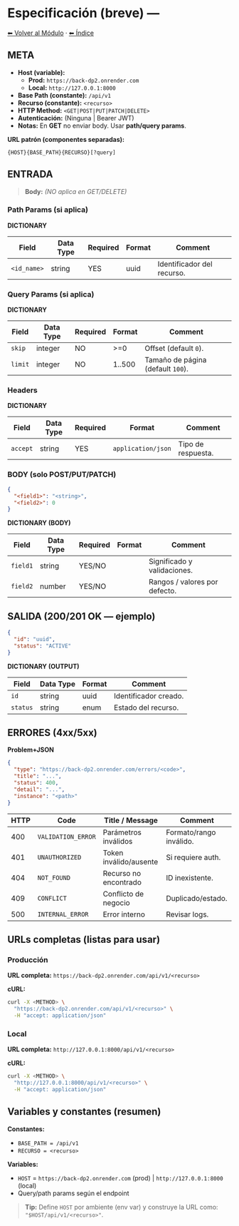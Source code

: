 # Especificación (breve) — <METHOD> <RECURSO>

[⬅ Volver al Módulo](../README.md) · [⬅ Índice](../../../README.md)

## META

- **Host (variable):**
  - **Prod:** `https://back-dp2.onrender.com`
  - **Local:** `http://127.0.0.1:8000`
- **Base Path (constante):** `/api/v1`
- **Recurso (constante):** `<recurso>`
- **HTTP Method:** `<GET|POST|PUT|PATCH|DELETE>`
- **Autenticación:** (Ninguna | Bearer JWT)
- **Notas:** En **GET** no enviar body. Usar **path/query params**.

**URL patrón (componentes separadas):**

```
{HOST}{BASE_PATH}{RECURSO}[?query]
```

## ENTRADA

> **Body:** *(NO aplica en GET/DELETE)*

### Path Params (si aplica)

**DICTIONARY**

| Field | Data Type | Required | Format | Comment |
|-------|-----------|----------|--------|---------|
| `<id_name>` | string | YES | uuid | Identificador del recurso. |

### Query Params (si aplica)

**DICTIONARY**

| Field | Data Type | Required | Format | Comment |
|-------|-----------|----------|--------|---------|
| `skip` | integer | NO | >=0 | Offset (default `0`). |
| `limit` | integer | NO | 1..500 | Tamaño de página (default `100`). |

### Headers

**DICTIONARY**

| Field | Data Type | Required | Format | Comment |
|-------|-----------|----------|--------|---------|
| `accept` | string | YES | `application/json` | Tipo de respuesta. |

### BODY (solo POST/PUT/PATCH)

```json
{
  "<field1>": "<string>",
  "<field2>": 0
}
```

**DICTIONARY (BODY)**

| Field | Data Type | Required | Format | Comment |
|-------|-----------|----------|--------|---------|
| `field1` | string | YES/NO | | Significado y validaciones. |
| `field2` | number | YES/NO | | Rangos / valores por defecto. |

## SALIDA (200/201 OK — ejemplo)

```json
{
  "id": "uuid",
  "status": "ACTIVE"
}
```

**DICTIONARY (OUTPUT)**

| Field | Data Type | Format | Comment |
|-------|-----------|--------|---------|
| `id` | string | uuid | Identificador creado. |
| `status` | string | enum | Estado del recurso. |

## ERRORES (4xx/5xx)

**Problem+JSON**

```json
{
  "type": "https://back-dp2.onrender.com/errors/<code>",
  "title": "...",
  "status": 400,
  "detail": "...",
  "instance": "<path>"
}
```

| HTTP | Code | Title / Message | Comment |
|------|------|-----------------|---------|
| 400 | `VALIDATION_ERROR` | Parámetros inválidos | Formato/rango inválido. |
| 401 | `UNAUTHORIZED` | Token inválido/ausente | Si requiere auth. |
| 404 | `NOT_FOUND` | Recurso no encontrado | ID inexistente. |
| 409 | `CONFLICT` | Conflicto de negocio | Duplicado/estado. |
| 500 | `INTERNAL_ERROR` | Error interno | Revisar logs. |

## URLs completas (listas para usar)

### **Producción**

**URL completa:** `https://back-dp2.onrender.com/api/v1/<recurso>`

**cURL:**

```bash
curl -X <METHOD> \
  "https://back-dp2.onrender.com/api/v1/<recurso>" \
  -H "accept: application/json"
```

### **Local**

**URL completa:** `http://127.0.0.1:8000/api/v1/<recurso>`

**cURL:**

```bash
curl -X <METHOD> \
  "http://127.0.0.1:8000/api/v1/<recurso>" \
  -H "accept: application/json"
```

## Variables y constantes (resumen)

**Constantes:**
- `BASE_PATH = /api/v1`
- `RECURSO = <recurso>`

**Variables:**
- `HOST` = `https://back-dp2.onrender.com` (prod) | `http://127.0.0.1:8000` (local)
- Query/path params según el endpoint

> **Tip:** Define `HOST` por ambiente (env var) y construye la URL como: `"$HOST/api/v1/<recurso>"`.
